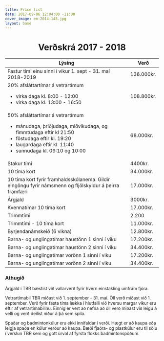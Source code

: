 ```yaml
---
title: Price list
date: 2017-09-06 12:04:00 -11:00
cover_image: em-2014-145.jpg
layout: base
---
```


<head>
	<link href='http://fonts.googleapis.com/css?family=Lobster' rel='stylesheet' type='text/css'>
</head>
<body>
	<h1 class="board_text" align="center">Verðskrá 2017 - 2018</h1>
	<section class="long_text">
        <div class="table-responsive">
            <table class="table table-hover">
                <thead>
                    <tr>
                        <th>Lýsing</th>
                        <th>Verð</th>
                    </tr>
                </thead>
 <tbody>
                    <tr>
                        <td>Fastur tími einu sinni í vikur 1. sept - 31. maí 2018-2019</td>
                        <td>136.000kr.</td>
                    </tr>
<tr>
                        <td>
                            20% afsláttartímar á vetrartímum
                            <ul>
                                <li>virka daga kl. 8:00 - 12:00</li>
                                <li>virka daga kl. 13:00 - 16:50</li>
                            </ul>
                        </td>
                        <td>108.800kr.</td>
                    </tr>
                    <tr>
                        <td>
                            50% afsláttartímar á vetrartímum
                            <ul>
                                <li>mánudaga, þriðjudaga, miðvikudaga, og fimmtudaga eftir kl 21:50</li>
                                <li>föstudaga eftir kl. 19:20</li>
                                <li>laugardaga eftir kl. 11:40</li>
                                <li>sunnudaga kl. 09:10 og 10:00</li>
                            </ul>
                        </td>
                        <td>68.000kr.</td>
                    </tr>
<tr>
                        <td>Stakur tími</td>
                        <td>4400kr.</td>
                    </tr>
                    <tr>
                        <td>10 tíma kort</td>
                        <td>34.000kr.</td>
                    </tr>
<tr>
                        <td>
                            10 tíma kort fyrir framhaldsskólanema. Gildir eingöngu fyrir námsmenn og fljölskyldur á þeirra framfæri
                        </td>
                        <td>17.000kr.</td>
                    </tr>
<tr>
                        <td>Árgjald <i class="fa fa-star small"></i></td>
                        <td>3000kr.</td>
                    </tr>
                    <tr>
                        <td>Kvennatímar 10 tíma kort</td>
                        <td>17.000kr.</td>
                    </tr>
                    <tr>
                        <td>Trimmtími</td>
                        <td>2.200</td>
                    </tr>
										<tr>
                        <td>Trimmtími - 10 tíma kort</td>
                        <td>11.000kr.</td>
                    </tr>
                    <tr>
                        <td>Byrjendanámskeið (6 vikna)</td>
                        <td>12.800kr.</td>
                    </tr>
                    <tr>
                        <td>Barna- og unglingatímar haustönn 1 sinni í viku</td>
                        <td>17.200kr.</td>
                    </tr>
                    <tr>
                        <td>Barna- og unglingatímar haustönn 2 sinni í viku</td>
                        <td>34.400kr.</td>
                    </tr>
                    <tr>
                        <td>Barna- og unglingatímar vorönn 1 sinni í viku</td>
                        <td>17.200kr.</td>
                    </tr>
                    <tr>
                        <td>Barna- og unglingatímar vorönn 2 sinni í viku</td>
                        <td>34.400kr.</td>
                    </tr>
                </tbody>
            </table>
        </div>
<h3 class="board_text">Athugið</h3>
        <p><i class="fa fa-star small"></i> Árgjald í TBR bæstist við vallarverð fyrir hvern einstakling umfram fjóra.</p>
        <p>
            Vetrartímabil TBR miðast við 1. september - 31. maí. Öll verð miðast við 1. september. Verð fyrir fasta tíma lækka í hlutfalli við hversu margar vikur eru eftir af vetrartímabilinu. Einnig er vert að nefna að öll verð miðast við leigu á velli og verð deilist niður á þá sem spila.
        </p>
        <p>
            Spaðar og badmintonkúlur eru ekki innifaldar í verði. Hægt er að kaupa eða leigja spaða en kúlur verður að kaupa. Bæði fjaðra- og plastkúlur eru til sölu í verslun TBR sem og gott úrval af fyrsta flokks badmintonspöðum.
        </p>
    </section>
</body>
